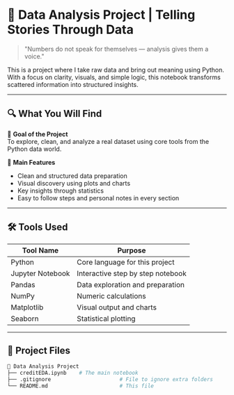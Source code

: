 # 🧠 Data Analysis Project | Telling Stories Through Data

> "Numbers do not speak for themselves — analysis gives them a voice."

This is a project where I take raw data and bring out meaning using Python. With a focus on clarity, visuals, and simple logic, this notebook transforms scattered information into structured insights.

---

## 🔍 What You Will Find

🎯 **Goal of the Project**  
To explore, clean, and analyze a real dataset using core tools from the Python data world.

📌 **Main Features**  
- Clean and structured data preparation  
- Visual discovery using plots and charts  
- Key insights through statistics  
- Easy to follow steps and personal notes in every section

---

## 🛠️ Tools Used

| Tool Name         | Purpose                              |
|------------------|--------------------------------------|
| Python           | Core language for this project       |
| Jupyter Notebook | Interactive step by step notebook    |
| Pandas           | Data exploration and preparation     |
| NumPy            | Numeric calculations                 |
| Matplotlib       | Visual output and charts             |
| Seaborn          | Statistical plotting                 |

---

## 📁 Project Files

```bash
📂 Data Analysis Project
├── creditEDA.ipynb    # The main notebook
├── .gitignore                      # File to ignore extra folders
└── README.md                       # This file

